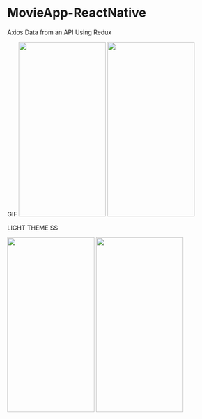# MovieApp-ReactNative
 Axios Data from an API Using Redux

 
<p>GIF
<img src="https://github.com/furkannsenol/MovieApp-ReactNative/assets/36533867/bbd937f5-3c19-404b-b039-1ac12ff5a99b" width="200" height="400"/>
<img src="https://github.com/furkannsenol/MovieApp-ReactNative/assets/36533867/1c134e9e-fcfc-4f2e-a1c1-9df9411ce652" width="200" height="400"/>
</p>

<p>LIGHT THEME SS</p>
<img src="https://github.com/furkannsenol/MovieApp-ReactNative/assets/36533867/73a062a7-a7d4-47bc-85b7-26fbbf9be232"  width="200" height="400"/>
<img src="https://github.com/furkannsenol/MovieApp-ReactNative/assets/36533867/b20fea9b-2e7d-4392-8942-9fe85b6eedd6"  width="200" height="400"/>



